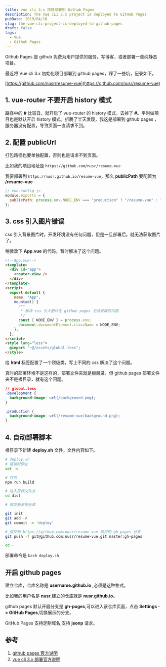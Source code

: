 ```yaml
---
title: vue cli 3.x 项目部署到 Github Pages
description: The Vue CLI 3.x project is deployed to GitHub Pages
pubDate: 2019/04/16
slug: the-vue-cli-project-is-deployed-to-github-pages
draft: false
tags:
  - Vue
  - Github Pages
---
```


Github Pages 是 github 免费为用户提供的服务，写博客，或者部署一些纯静态项目。

最近将 Vue cli 3.x 初始化项目部署到 github pages，踩了一些坑，记录如下。

[https://github.com/nusr/resume-vue](https://github.com/nusr/resume-vue)

## 1. vue-router 不要开启 history 模式

路径中的 **#** 比较丑，就开启了 vue-router 的 history 模式，去掉了 **#**。平时做项目也是默认开启 history 模式。折腾了半天发现，我这是部署到 github pages ，服务器没有配置，导致页面一直请求不到。

## 2. 配置 **publicUrl**

打包路径也要单独配置，否则也是请求不到页面。

比如我的项目地址是 `https://github.com/nusr/resume-vue`

我要部署到 `https://nusr.github.io/resume-vue`，那么 **publicPath** 要配置为 **/resume-vue**

```js
// vue.config.js
module.exports = {
  publicPath: process.env.NODE_ENV === "production" ? "/resume-vue" : "/",
};
```

## 3. css 引入图片错误

css 引入背景图片时，开发环境没有任何问题，但是一旦部署后，就无法获取图片了。

稍微改下 **App.vue** 的代码，暂时解决了这个问题。

```html
<!--App.vue-->
<template>
  <div id="app">
    <router-view />
  </div>
</template>
<script>
  export default {
    name: "App",
    mounted() {
      /**
       * 解决 css 引入图片在 github pages 无法获取的问题
       */
      const { NODE_ENV } = process.env;
      document.documentElement.className = NODE_ENV;
    },
  };
</script>
<style lang="less">
  @import "~@/assets/global.less";
</style>
```

给 **html** 标签配置了一个顶级类，写上不同的 css 解决了这个问题。

真时的部署环境不是这样的，部署文件夹就是根目录，但 github pages 部署文件夹不是根目录，就有这个问题。

```css
// global.less
.development {
  background-image: url(/background.png);
}

.production {
  background-image: url(/resume-vue/background.png);
}
```

## 4. 自动部署脚本

根目录下新建 **deploy.sh** 文件，文件内容如下。

```bash
# deploy.sh
# 错误时停止
set -e

# 打包
npm run build

# 进入目标文件夹
cd dist

# 提交到本地仓库

git init
git add -A
git commit -m 'deploy'

# 提交到 https://github.com:nusr/resume-vue 项目的 gh-pages 分支
git push -f git@github.com:nusr/resume-vue.git master:gh-pages

cd -
```

部署命令是 `bash deploy.sh`

## 开启 github pages

建立仓库，仓库名称是 **username.github.io** ,必须是这种格式。

比如我的用户名是 **nusr**,建立的仓库就是 **nusr.github.io**。

github pages 默认开启分支是 **gh-pages**,可以进入该仓库页面，点击 **Settings -> GitHub Pages**,切换展示的分支。

GitHub Pages 支持定制域名,支持 **jsonp** 请求。

## 参考

1. [github pages 官方说明](https://pages.github.com/)
2. [vue cli 3.x 部署官方说明](https://cli.vuejs.org/zh/guide/deployment.html#%E9%80%9A%E7%94%A8%E6%8C%87%E5%8D%97)
